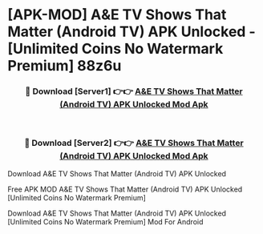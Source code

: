 # [APK-MOD] A&E  TV Shows That Matter (Android TV) APK Unlocked - [Unlimited Coins No Watermark Premium] 88z6u



<div align="center">
<h3>🔴 Download [Server1] 👉👉 <a href="https://momento.my/?title=A&E__TV_Shows_That_Matter_(Android_TV)_APK_Unlocked">A&E  TV Shows That Matter (Android TV) APK Unlocked Mod Apk</a></h3><br>

<h3>🔴 Download [Server2] 👉👉 <a href="https://momento.my/?title=A&E__TV_Shows_That_Matter_(Android_TV)_APK_Unlocked">A&E  TV Shows That Matter (Android TV) APK Unlocked Mod Apk</a></h3>
</div>



Download A&E  TV Shows That Matter (Android TV) APK Unlocked 

Free APK MOD A&E  TV Shows That Matter (Android TV) APK Unlocked [Unlimited Coins No Watermark Premium]

Download A&E  TV Shows That Matter (Android TV) APK Unlocked [Unlimited Coins No Watermark Premium] Mod For Android

